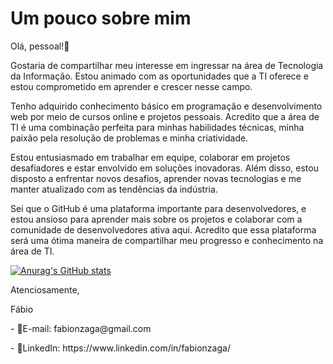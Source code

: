 <!DOCTYPE html>
<html>
<head>
<meta charset="UTF-8">

</head>
<body>
<h1>Um pouco sobre mim</h1>
  
<p> Olá, pessoal!👋 </p>
  
<p>Gostaria de compartilhar meu interesse em ingressar na área de Tecnologia da Informação. Estou animado com as oportunidades que a TI oferece e estou comprometido em aprender e crescer nesse campo.</p>
  
<p>Tenho adquirido conhecimento básico em programação e desenvolvimento web por meio de cursos online e projetos pessoais. Acredito que a área de TI é uma combinação perfeita para minhas habilidades técnicas, minha paixão pela resolução de problemas e minha criatividade.</p>
  
<p>Estou entusiasmado em trabalhar em equipe, colaborar em projetos desafiadores e estar envolvido em soluções inovadoras. Além disso, estou disposto a enfrentar novos desafios, aprender novas tecnologias e me manter atualizado com as tendências da indústria.</p>
  
<p>Sei que o GitHub é uma plataforma importante para desenvolvedores, e estou ansioso para aprender mais sobre os projetos e colaborar com a comunidade de desenvolvedores ativa aqui. Acredito que essa plataforma será uma ótima maneira de compartilhar meu progresso e conhecimento na área de TI.</p>
  
[![Anurag's GitHub stats](https://github-readme-stats.vercel.app/api?username=fabionzaga&show_icons=true&theme=codeSTACKr)](https://github.com/fabionzaga)
  
<p>Atenciosamente,</p>
  
<p>Fábio</p>
<p>- 📧E-mail: fabionzaga@gmail.com</p>
<p>- 👔LinkedIn: https://www.linkedin.com/in/fabionzaga/</p>



</body>
</html>
